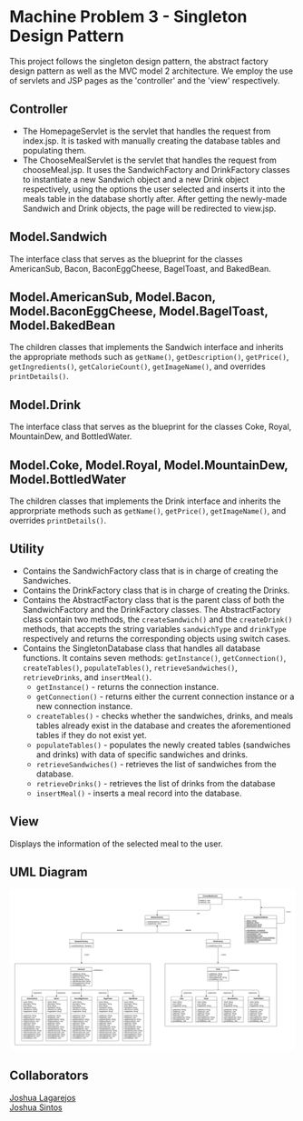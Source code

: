 # Machine Problem 3 - Singleton Design Pattern

This project follows the singleton design pattern, the abstract factory design pattern as well as the MVC model 2 architecture. We employ the use of servlets and JSP pages as the 'controller' and the 'view' respectively.

## Controller

* The HomepageServlet is the servlet that handles the request from index.jsp. It is tasked with manually creating the database tables and populating them.
* The ChooseMealServlet is the servlet that handles the request from chooseMeal.jsp. It uses the SandwichFactory and DrinkFactory classes to instantiate a new Sandwich object and a new Drink object respectively, using the options the user selected and inserts it into the meals table in the database shortly after. After getting the newly-made Sandwich and Drink objects, the page will be redirected to view.jsp. 

## Model.Sandwich

The interface class that serves as the blueprint for the classes AmericanSub, Bacon, BaconEggCheese, BagelToast, and BakedBean.

## Model.AmericanSub, Model.Bacon, Model.BaconEggCheese, Model.BagelToast, Model.BakedBean

The children classes that implements the Sandwich interface and inherits the appropriate methods such as `getName()`, `getDescription()`, `getPrice()`, `getIngredients()`, `getCalorieCount()`, `getImageName()`, and overrides `printDetails()`.

## Model.Drink

The interface class that serves as the blueprint for the classes Coke, Royal, MountainDew, and BottledWater.

## Model.Coke, Model.Royal, Model.MountainDew, Model.BottledWater

The children classes that implements the Drink interface and inherits the approrpriate methods such as `getName()`, `getPrice()`, `getImageName()`, and overrides `printDetails()`.

## Utility

* Contains the SandwichFactory class that is in charge of creating the Sandwiches.
* Contains the DrinkFactory class that is in charge of creating the Drinks.
* Contains the AbstractFactory class that is the parent class of both the SandwichFactory and the DrinkFactory classes. The AbstractFactory class contain two methods, the `createSandwich()` and the `createDrink()` methods, that accepts the string variables `sandwichType` and `drinkType` respectively and returns the corresponding objects using switch cases.
* Contains the SingletonDatabase class that handles all database functions. It contains seven methods: `getInstance()`, `getConnection()`, `createTables()`, `populateTables()`, `retrieveSandwiches()`, `retrieveDrinks`, and `insertMeal()`.
    * `getInstance()` - returns the connection instance.
    * `getConnection()` - returns either the current connection instance or a new connection instance.
    * `createTables()` - checks whether the sandwiches, drinks, and meals tables already exist in the database and creates the aforementioned tables if they do not exist yet.
    * `populateTables()` - populates the newly created tables (sandwiches and drinks) with data of specific sandwiches and drinks.
    * `retrieveSandwiches()` - retrieves the list of sandwiches from the database.
    * `retrieveDrinks()` - retrieves the list of drinks from the database
    * `insertMeal()` - inserts a meal record into the database.


## View

Displays the information of the selected meal to the user.

## UML Diagram

<p align="center">
    <img alt="DESPTRN - Machine Problem 3 UML" src="https://github.com/JSintos/DESPTRN/blob/machineproblem3/DESPTRN%20-%20Machine%20Problem%203%20UML.png?raw=true">
</p>

## Collaborators

[Joshua Lagarejos](https://github.com/joshualagarejos)  
[Joshua Sintos](https://github.com/JSintos)
